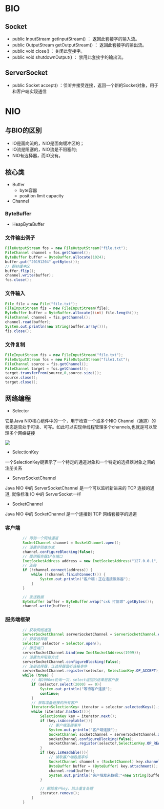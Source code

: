 # BIO

## Socket

- public InputStream getInputStream() ： 返回此套接字的输入流。
- public OutputStream getOutputStream() ： 返回此套接字的输出流。
- public void close() ：关闭此套接字。
- public void shutdownOutput() ： 禁用此套接字的输出流。

## ServerSocket

- public Socket accept() ：侦听并接受连接，返回一个新的Socket对象，用于和客户端实现通信

# NIO

## 与BIO的区别

- IO是面向流的，NIO是面向缓冲区的；
- IO流是阻塞的，NIO流是不阻塞的;
- NIO有选择器，而IO没有。

## 核心类

- Buffer
  - byte容器
  - position limit capacity
- Channel

### ByteBuffer

- HeapByteBuffer

### 文件输出例子

```java
FileOutputStream fos = new FileOutputStream("file.txt");
FileChannel channel = fos.getChannel();
ByteBuffer buffer = ByteBuffer.allocate(1024);
buffer.put("20191204".getBytes());
// 翻转缓冲区
buffer.flip();
channel.write(buffer);
fos.close();
```

### 文件输入

```java
File file = new File("file.txt");
FileInputStream fis = new FileInputStream(file);
ByteBuffer buffer = ByteBuffer.allocate((int) file.length());
FileChannel channel = fis.getChannel();
channel.read(buffer);
System.out.println(new String(buffer.array()));
fis.close();
```

### 文件复制

```java
FileInputStream fis = new FileInputStream("file.txt");
FileOutputStream fos = new FileOutputStream("file1.txt");
FileChannel source = fis.getChannel();
FileChannel target = fos.getChannel();
target.transferFrom(source,0,source.size());
source.close();
target.close();
```

## 网络编程

- Selector

它是Java NIO核心组件中的一个，用于检查一个或多个NIO Channel（通道）的状态是否处于可读、可写。如此可以实现单线程管理多个channels,也就是可以管理多个网络链接

![](https://pic3.zhimg.com/80/v2-5458e9182d8e2e002d82327273561172_hd.jpg)

- SelectionKey

一个SelectionKey键表示了一个特定的通道对象和一个特定的选择器对象之间的注册关系

- ServerSocketChannel

Java NIO 中的 ServerSocketChannel 是一个可以监听新进来的 TCP 连接的通道, 就像标准 IO 中的 ServerSocket一样

- SocketChannel

Java NIO 中的 SocketChannel 是一个连接到 TCP 网络套接字的通道

### 客户端

```java
        // 得到一个网络通道
        SocketChannel channel = SocketChannel.open();
        // 设置非阻塞方式
        channel.configureBlocking(false);
        // 提供服务器IP与端口
        InetSocketAddress address = new InetSocketAddress("127.0.0.1", 1999);
        // 连接
        if (!channel.connect(address)) {
            while (!channel.finishConnect()) {
                System.out.println("客户端：正在连接服务器");
            }
        }

        // 发送数据
        ByteBuffer buffer = ByteBuffer.wrap("cxk 打篮球".getBytes());
        channel.write(buffer);
```

### 服务端框架

```java
        // 获取网络通道
        ServerSocketChannel serverSocketChannel = ServerSocketChannel.open();
        // 获取选择器
        Selector selector = Selector.open();
        // 绑定端口
        serverSocketChannel.bind(new InetSocketAddress(1999));
        // 设置为非阻塞方式
        serverSocketChannel.configureBlocking(false);
        // 注册选择器，让选择器监听连接事件
        serverSocketChannel.register(selector, SelectionKey.OP_ACCEPT);
        while (true) {
            // 每2000ms轮询一次，select返回的结果是客户数
            if (selector.select(2000) == 0){
                System.out.println("等待客户连接");
                continue;
            }
            // 获取准备连接的所有客户
            Iterator<SelectionKey> iterator = selector.selectedKeys().iterator();
            while (iterator.hasNext()){
                SelectionKey key = iterator.next();
                if (key.isAcceptable()){
                    // 客户端连接事件
                    System.out.println("客户端连接");
                    SocketChannel socketChannel = serverSocketChannel.accept();
                    socketChannel.configureBlocking(false);
                    socketChannel.register(selector,SelectionKey.OP_READ, ByteBuffer.allocate(1024));
                }
                if (key.isReadable()){
                    // 读取客户端数据事件
                    SocketChannel channel = (SocketChannel) key.channel();
                    ByteBuffer buffer = (ByteBuffer) key.attachment();
                    channel.read(buffer);
                    System.out.println("客户端发来数据:"+new String(buffer.array()));
                }

                // 删除客户key，防止重复处理
                iterator.remove();
            }
        }
```



